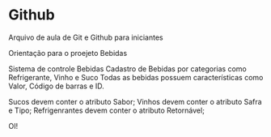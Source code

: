 # Github

Arquivo de aula de Git e Github para iniciantes

Orientação para o proejeto Bebidas

Sistema de controle Bebidas
Cadastro de Bebidas por categorias como Refrigerante, Vinho e Suco
Todas as bebidas possuem características como Valor, Código de barras e ID.

Sucos devem conter o atributo Sabor;
Vinhos devem conter o atributo Safra e Tipo;
Refrigenrantes devem conter o atributo Retornável;

OI!

